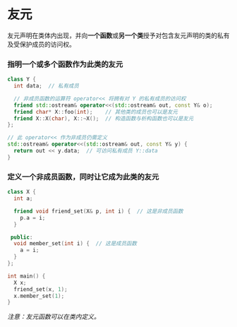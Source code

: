 # 友元
友元声明在类体内出现，并向**一个函数**或**另一个类**授予对包含友元声明的类的私有及受保护成员的访问权。
###  指明一个或多个函数作为此类的友元
```cpp
class Y {
  int data;  // 私有成员

  // 非成员函数的运算符 operator<< 将拥有对 Y 的私有成员的访问权
  friend std::ostream& operator<<(std::ostream& out, const Y& o);
  friend char* X::foo(int);    // 其他类的成员也可以是友元
  friend X::X(char), X::~X();  // 构造函数与析构函数也可以是友元
};

// 此 operator<< 作为非成员仍需定义
std::ostream& operator<<(std::ostream& out, const Y& y) {
  return out << y.data;  // 可访问私有成员 Y::data
}
```
### 定义一个非成员函数，同时让它成为此类的友元
```cpp
class X {
  int a;

  friend void friend_set(X& p, int i) {  // 这是非成员函数
    p.a = i;
  }

 public:
  void member_set(int i) {  // 这是成员函数
    a = i;
  }
};

int main() {
  X x;
  friend_set(x, 1);
  x.member_set(1);
}
```
*注意：友元函数可以在类内定义。*